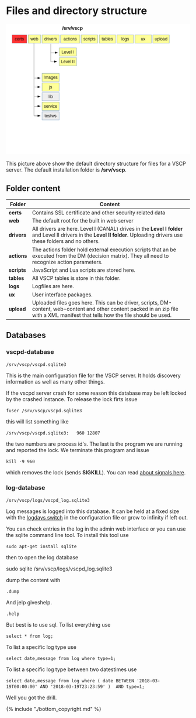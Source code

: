 # Files and directory structure


![](./images/vscpd_directory_structure.png)

This picture above show the default directory structure for files for a VSCP server. The default installation folder is **/srv/vscp**.


## Folder content

 | Folder      | Content                                                                                                                                                                            | 
 | ------      | -------                                                                                                                                                                            | 
 | **certs**   | Contains SSL certificate and other security related data                                                                                                                           | 
 | **web**     | The default root for the built in web server                                                                                                                                       | 
 | **drivers** | All drivers are here. Level I (CANAL) drives in the **Level I folder** and Level II drivers in  the **Level II folder**. Uploading drivers use these folders and no others.        | 
 | **actions** | The actions folder hold external execution scripts that an be executed from the DM (decision matrix). They all need to recognize action parameters.                                | 
 | **scripts** | JavaScript and Lua scripts are stored here.                                                                                                                                        | 
 | **tables**  | All VSCP tables is  store in this folder.                                                                                                                                          | 
 | **logs**    | Logfiles are here.                                                                                                                                                                 | 
 | **ux**      | User interface packages.                                                                                                                                                           | 
 | **upload**  | Uploaded files goes here. This can be driver, scripts, DM-content, web-content and other content packed in an zip file with a XML manifest that tells how the file should be used. | 

## Databases

### vscpd-database 

    /srv/vscp/vscpd.sqlite3

This is the main configuration file for the VSCP server. It holds discovery information as well as many other things.

If the vscpd server crash for some reason this database may be left locked by the crashed instance. To release the lock firts issue

    fuser /srv/vscp/vscpd.sqlite3

this will list something like

    /srv/vscp/vscpd.sqlite3:   960 12807

the two numbers are process id's. The last is the program we are running and reported the lock. We terminate this program and issue

    kill -9 960

which removes the lock (sends **SIGKILL**). You can read [about signals here](https://en.wikipedia.org/wiki/Signal_(IPC)#List_of_signals).


### log-database 

    /srv/vscp/logs/vscpd_log.sqlite3

Log messages is logged into this database. It can be held at a fixed size with the [logdays switch](./configuring_the_vscp_daemon.md#logdays) in the configuration file or grow to infinity if left out. 

You can check entries in the log in the admin web interface or you can use the sqlite command line tool. To install this tool use

    sudo apt-get install sqlite 
 
then to open the log database

   sudo sqlite /srv/vscp/logs/vscpd_log.sqlite3  
 

dump the content with

    .dump
 
And jelp giveshelp.

    .help
 
But best is to use sql. To list everything use

    select * from log;

To list a specific log type use

    select date,message from log where type=1;

To list a specific log type between two datestimes use

    select date,message from log where ( date BETWEEN '2018-03-19T00:00:00' AND '2018-03-19T23:23:59' )  AND type=1;

Well you got the drill.

    
{% include "./bottom_copyright.md" %}

